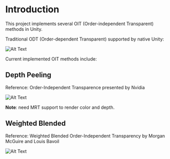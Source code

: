 # Introduction

This project implements several OIT (Order-independent Transparent) methods in Unity.

Traditional ODT (Order-dependent Transparent) supported by native Unity:

![Alt Text](https://github.com/candycat1992/OIT_Lab/blob/master/Screenshots/ODT.gif)

Current implemented OIT methods include:

## Depth Peeling

Reference: Order-Independent Transparence presented by Nvidia

![Alt Text](https://github.com/candycat1992/OIT_Lab/blob/master/Screenshots/WeightedBlended.gif)

**Note**: need MRT support to render color and depth.

## Weighted Blended

Reference: Weighted Blended Order-Independent Transparency by Morgan McGuire and Louis Bavoil

![Alt Text](https://github.com/candycat1992/OIT_Lab/blob/master/Screenshots/DepthPeeling.gif)


